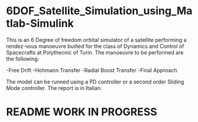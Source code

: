 # 6DOF_Satellite_Simulation_using_Matlab-Simulink

This is an 6 Degree of freedom orbital simulator of a satellite performing a rendez-vous manoeuvre builted for the class of Dynamics and Control of Spacecrafts at Polythecnic of Turin. The manoeuvre to be performed are the following:

  -Free Drift
  -Hohmann Transfer
  -Radial Boost Transfer
  -Final Approach
  
The model can be runned using a PD controller or a second order Sliding Mode controller. 
The report is in Italian.

# README WORK IN PROGRESS
